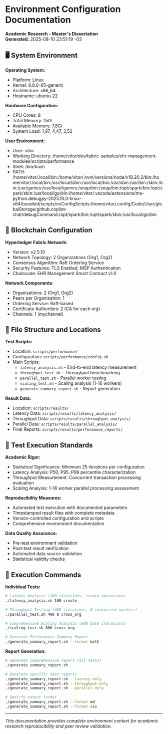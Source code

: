 # Environment Configuration Documentation
**Academic Research - Master's Dissertation**  
**Generated:** 2025-08-10 23:51:19 -03

## 🖥️ System Environment

**Operating System:**
- Platform: Linux
- Kernel: 6.8.0-65-generic
- Architecture: x86_64
- Hostname: ubuntu-22

**Hardware Configuration:**
- CPU Cores: 8
- Total Memory: 15Gi
- Available Memory: 7,8Gi
- System Load:  1,97, 4,47, 3,52

**User Environment:**
- User: vitor
- Working Directory: /home/vitor/dev/fabric-samples/ehr-management-modules/scripts/performance
- Shell: /bin/bash
- PATH: /home/vitor/.local/bin:/home/vitor/.nvm/versions/node/v18.20.2/bin:/home/vitor/.local/bin:/usr/local/sbin:/usr/local/bin:/usr/sbin:/usr/bin:/sbin:/bin:/usr/games:/usr/local/games:/snap/bin:/snap/bin:/opt/spark/bin:/opt/spark/sbin:/usr/local/go/bin:/home/vitor/.vscode/extensions/ms-python.debugpy-2025.10.0-linux-x64/bundled/scripts/noConfigScripts:/home/vitor/.config/Code/User/globalStorage/github.copilot-chat/debugCommand:/opt/spark/bin:/opt/spark/sbin:/usr/local/go/bin

## 🔗 Blockchain Configuration

**Hyperledger Fabric Network:**
- Version: v2.5.10
- Network Topology: 2 Organizations (Org1, Org2)
- Consensus Algorithm: Raft Ordering Service
- Security Features: TLS Enabled, MSP Authentication
- Chaincode: EHR Management Smart Contract v1.0

**Network Components:**
- Organizations: 2 (Org1, Org2)
- Peers per Organization: 1
- Ordering Service: Raft-based
- Certificate Authorities: 2 (CA for each org)
- Channels: 1 (mychannel)

## 📁 File Structure and Locations

**Test Scripts:**
- Location: `scripts/performance/`
- Configuration: `scripts/performance/config.sh`
- Main Scripts: 
  - `latency_analysis.sh` - End-to-end latency measurement
  - `throughput_test.sh` - Throughput benchmarking
  - `parallel_test.sh` - Parallel worker testing
  - `scaling_test.sh` - Scaling analysis (1-16 workers)
  - `generate_summary_report.sh` - Report generation

**Result Data:**
- Location: `scripts/results/`
- Latency Data: `scripts/results/latency_analysis/`
- Throughput Data: `scripts/results/throughput_analysis/`
- Parallel Data: `scripts/results/parallel_analysis/`
- Final Reports: `scripts/results/performance_reports/`

## 🔬 Test Execution Standards

**Academic Rigor:**
- Statistical Significance: Minimum 25 iterations per configuration
- Latency Analysis: P50, P95, P99 percentile characterization
- Throughput Measurement: Concurrent transaction processing evaluation
- Scaling Analysis: 1-16 worker parallel processing assessment

**Reproducibility Measures:**
- Automated test execution with documented parameters
- Timestamped result files with complete metadata
- Version-controlled configuration and scripts
- Comprehensive environment documentation

**Data Quality Assurance:**
- Pre-test environment validation
- Post-test result verification
- Automated data source validation
- Statistical validity checks

## 🚀 Execution Commands

**Individual Tests:**
```bash
# Latency Analysis (100 iterations, create operations)
./latency_analysis.sh 100 create

# Throughput Testing (400 iterations, 8 concurrent workers)
./parallel_test.sh 400 8 cross_org

# Comprehensive Scaling Analysis (800 base iterations)
./scaling_test.sh 800 cross_org

# Generate Performance Summary Report
./generate_summary_report.sh --format both
```

**Report Generation:**
```bash
# Generate comprehensive report (all tests)
./generate_summary_report.sh

# Generate specific test reports
./generate_summary_report.sh --latency-only
./generate_summary_report.sh --throughput-only  
./generate_summary_report.sh --parallel-only

# Specify output format
./generate_summary_report.sh --format md
./generate_summary_report.sh --format csv
```

---

*This documentation provides complete environment context for academic research reproducibility and peer review validation.*

